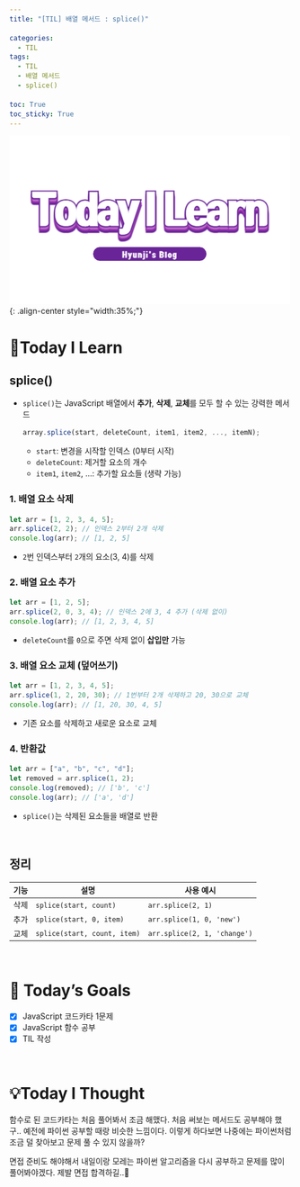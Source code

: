 ```yaml
---
title: "[TIL] 배열 메서드 : splice()"

categories:
  - TIL
tags:
  - TIL
  - 배열 메서드
  - splice()

toc: True
toc_sticky: True
---
```


![TIL](/assets/images/TIL3.png){: .align-center style="width:35%;"}

# 👀Today I Learn

## splice()

- `splice()`는 JavaScript 배열에서 **추가**, **삭제**, **교체**를 모두 할 수 있는 강력한 메서드
  ```jsx
  array.splice(start, deleteCount, item1, item2, ..., itemN);
  ```
  - `start`: 변경을 시작할 인덱스 (0부터 시작)
  - `deleteCount`: 제거할 요소의 개수
  - `item1`, `item2`, ...: 추가할 요소들 (생략 가능)

### 1. 배열 요소 삭제

```jsx
let arr = [1, 2, 3, 4, 5];
arr.splice(2, 2); // 인덱스 2부터 2개 삭제
console.log(arr); // [1, 2, 5]
```

- `2`번 인덱스부터 `2`개의 요소(3, 4)를 삭제

### 2. 배열 요소 추가

```jsx
let arr = [1, 2, 5];
arr.splice(2, 0, 3, 4); // 인덱스 2에 3, 4 추가 (삭제 없이)
console.log(arr); // [1, 2, 3, 4, 5]
```

- `deleteCount`를 `0`으로 주면 삭제 없이 **삽입만** 가능

### 3. 배열 요소 **교체 (덮어쓰기)**

```jsx
let arr = [1, 2, 3, 4, 5];
arr.splice(1, 2, 20, 30); // 1번부터 2개 삭제하고 20, 30으로 교체
console.log(arr); // [1, 20, 30, 4, 5]
```

- 기존 요소를 삭제하고 새로운 요소로 교체

### 4. 반환값

```jsx
let arr = ["a", "b", "c", "d"];
let removed = arr.splice(1, 2);
console.log(removed); // ['b', 'c']
console.log(arr); // ['a', 'd']
```

- `splice()`는 삭제된 요소들을 배열로 반환

<br>

## 정리

| 기능 | 설명                         | 사용 예시                    |
| ---- | ---------------------------- | ---------------------------- |
| 삭제 | `splice(start, count)`       | `arr.splice(2, 1)`           |
| 추가 | `splice(start, 0, item)`     | `arr.splice(1, 0, 'new')`    |
| 교체 | `splice(start, count, item)` | `arr.splice(2, 1, 'change')` |

<br>

# 🎯 Today’s Goals

- [x] JavaScript 코드카타 1문제
- [x] JavaScript 함수 공부
- [x] TIL 작성

<br>

# 💡Today I Thought

함수로 된 코드카타는 처음 풀어봐서 조금 해맸다. 처음 써보는 메서드도 공부해야 했구.. 예전에 파이썬 공부할 때랑 비슷한 느낌이다. 이렇게 하다보면 나중에는 파이썬처럼 조금 덜 찾아보고 문제 풀 수 있지 않을까?

면접 준비도 해야해서 내일이랑 모레는 파이썬 알고리즘을 다시 공부하고 문제를 많이 풀어봐야겠다. 제발 면접 합격하길..🥲

